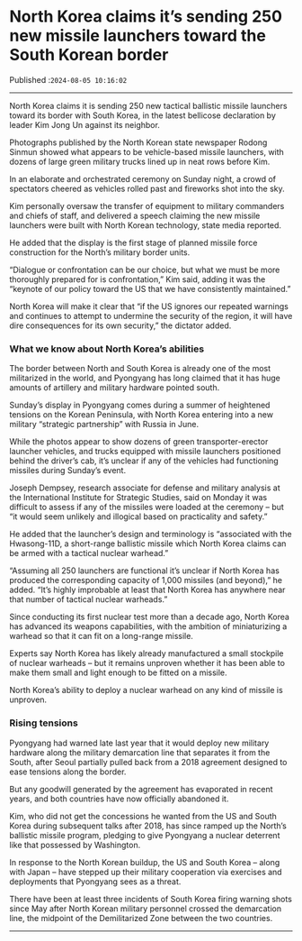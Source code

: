 # North Korea claims it’s sending 250 new missile launchers toward the South Korean border

Published :`2024-08-05 10:16:02`

---

North Korea claims it is sending 250 new tactical ballistic missile launchers toward its border with South Korea, in the latest bellicose declaration by leader Kim Jong Un against its neighbor.

Photographs published by the North Korean state newspaper Rodong Sinmun showed what appears to be vehicle-based missile launchers, with dozens of large green military trucks lined up in neat rows before Kim.

In an elaborate and orchestrated ceremony on Sunday night, a crowd of spectators cheered as vehicles rolled past and fireworks shot into the sky.

Kim personally oversaw the transfer of equipment to military commanders and chiefs of staff, and delivered a speech claiming the new missile launchers were built with North Korean technology, state media reported.

He added that the display is the first stage of planned missile force construction for the North’s military border units.

“Dialogue or confrontation can be our choice, but what we must be more thoroughly prepared for is confrontation,” Kim said, adding it was the “keynote of our policy toward the US that we have consistently maintained.”

North Korea will make it clear that “if the US ignores our repeated warnings and continues to attempt to undermine the security of the region, it will have dire consequences for its own security,” the dictator added.

### What we know about North Korea’s abilities

The border between North and South Korea is already one of the most militarized in the world, and Pyongyang has long claimed that it has huge amounts of artillery and military hardware pointed south.

Sunday’s display in Pyongyang comes during a summer of heightened tensions on the Korean Peninsula, with North Korea entering into a new military “strategic partnership” with Russia in June.

While the photos appear to show dozens of green transporter-erector launcher vehicles, and trucks equipped with missile launchers positioned behind the driver’s cab, it’s unclear if any of the vehicles had functioning missiles during Sunday’s event.

Joseph Dempsey, research associate for defense and military analysis at the International Institute for Strategic Studies, said on Monday it was difficult to assess if any of the missiles were loaded at the ceremony – but “it would seem unlikely and illogical based on practicality and safety.”

He added that the launcher’s design and terminology is “associated with the Hwasong-11D, a short-range ballistic missile which North Korea claims can be armed with a tactical nuclear warhead.”

“Assuming all 250 launchers are functional it’s unclear if North Korea has produced the corresponding capacity of 1,000 missiles (and beyond),” he added. “It’s highly improbable at least that North Korea has anywhere near that number of tactical nuclear warheads.”

Since conducting its first nuclear test more than a decade ago, North Korea has advanced its weapons capabilities, with the ambition of miniaturizing a warhead so that it can fit on a long-range missile.

Experts say North Korea has likely already manufactured a small stockpile of nuclear warheads – but it remains unproven whether it has been able to make them small and light enough to be fitted on a missile.

North Korea’s ability to deploy a nuclear warhead on any kind of missile is unproven.

### Rising tensions

Pyongyang had warned late last year that it would deploy new military hardware along the military demarcation line that separates it from the South, after Seoul partially pulled back from a 2018 agreement designed to ease tensions along the border.

But any goodwill generated by the agreement has evaporated in recent years, and both countries have now officially abandoned it.

Kim, who did not get the concessions he wanted from the US and South Korea during subsequent talks after 2018, has since ramped up the North’s ballistic missile program, pledging to give Pyongyang a nuclear deterrent like that possessed by Washington.

In response to the North Korean buildup, the US and South Korea – along with Japan – have stepped up their military cooperation via exercises and deployments that Pyongyang sees as a threat.

There have been at least three incidents of South Korea firing warning shots since May after North Korean military personnel crossed the demarcation line, the midpoint of the Demilitarized Zone between the two countries.

---

